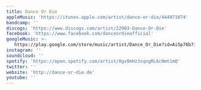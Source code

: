 ```yaml
---
title: Dance Or Die
appleMusic: 'https://itunes.apple.com/artist/dance-or-die/444971074'
bandcamp: ''
discogs: 'https://www.discogs.com/artist/22903-Dance-Or-Die'
facebook: 'https://www.facebook.com/danceordieofficial'
googleMusic: >-
   https://play.google.com/store/music/artist/Dance_Or_Die?id=Ai5p76b7ilcz4vzbk35i475rvp4
instagram: ''
soundcloud: ''
spotify: 'https://open.spotify.com/artist/0gv0mHz3sqngRL6cNmt1mQ'
twitter: ''
website: 'http://dance-or-die.de'
youtube: ''
---
```


